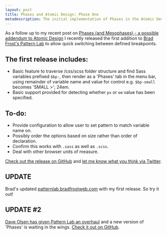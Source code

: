 ```yaml
---
layout: post
title: Phases and Atomic Design: Phase One
metadescription: The initial implementation of Phases in the Atomic Design System, Pattern Lab, to show defined breakpoints and tweakpoints
---
```

As a follow up to my recent post on [Phases (and Mesophases) - a possible addendum to Atomic Design](/2013/06/atomic-design-phases-and-mesophases) I recently released the first addition to [Brad Frost's Pattern Lab](https://github.com/bradfrost/patternlab) to allow quick switching between defined breakpoints.

## The first release includes:

*   Basic feature to traverse /css/scss folder structure  and find Sass variables prefixed `$bp-`, then render as a 'Phases' tab  in the menu bar, using remainder of variable name and value for control  e.g. `$bp-small` becomes 'SMALL &gt;'; 24em.
*   Basic support provided for detecting whether `px` or `em` value has been specified.

## To-do:

*   Provide configuration to allow user to set pattern to match variable name on.
*   Possibly order the options based on size rather than order of declaration.
*   Confirm this works with `.sass` as well as `.scss`.
*   Deal with other browser units of measure.

[Check out the release on GitHub](https://github.com/benedfit/patternlab) and [let me know what you think via Twitter](https://twitter.com/benedfit).

## UPDATE

Brad's updated [patternlab.bradfrostweb.com](http://patternlab.bradfrostweb.com/) with my first release. So try it out!

## UPDATE #2 ##

[Dave Olsen has given Pattern Lab an overhaul](http://dmolsen.com/) and a new version of 'Phases' is waiting in the wings. [Check it out on GitHub](http://github.com/pattern-lab/).